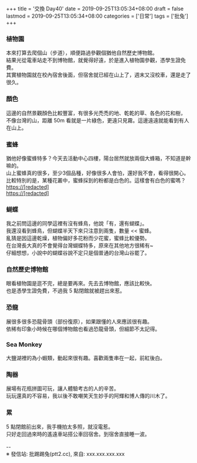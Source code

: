 +++
title = '交換 Day40'
date = 2019-09-25T13:05:34+08:00
draft = false
lastmod = 2019-09-25T13:05:34+08:00
categories = ['日常']
tags = ['批兔']
+++
### 植物園
本來打算去爬個山（步道），順便路過參觀個猶他自然歷史博物館。<br>
結果光從電車站走不到博物館，就覺得好遠，於是進入植物園參觀，憑學生證免費。<br>
其實植物園就在校內宿舍後面，但宿舍就已經在山上了，週末又沒校車，還是走了很久。<br>
### 顏色
這邊的自然景觀顏色比較豐富，有很多光禿禿的地、乾乾的草、各色的花和樹，<br>
不像台灣的山，距離 50m 看就是一片綠色，更遠只見霧。這邊遠遠就能看到有人在山上。<br>
### 蜜蜂
猶他好像蜜蜂特多？今天去活動中心四樓，陽台居然就放兩個大蜂箱，不知道是幹嘛的。<br>
山上蜜蜂真的很多，至少3個品種，好像很多人會怕，還好我不會，看得很開心。<br>
比較特別的是，某種花叢中，蜜蜂採到的粉都是白色的。這樣會有白色的蜜嗎？<br>
[https://[redacted]](https://[redacted])<br>
[https://[redacted]](https://[redacted])<br>
### 蝴蝶
我之前問這邊的同學這裡有沒有蜂鳥，他說「有，還有蝴蝶」。<br>
我還沒看到蜂鳥，但蝴蝶半天下來只注意到兩隻，數量 << 蜜蜂。<br>
亂猜是因這邊乾燥，植物偏好多花粉而少花蜜，蜜蜂比較優勢。<br>
在台灣長大真的不會覺得台灣蝴蝶特多，原來在其他地方很稀有~<br>
仔細想想，小說中的蝴蝶谷說不定只是個普通的台灣山谷罷了。<br>
### 自然歷史博物館
眼看植物園是逛不完，總是要再來。先去去博物館，應該比較快。<br>
也是憑學生證免費，不過我 5 點閉館就被趕出來惹。<br>
### 恐龍
展很多很多恐龍骨頭（部份復原），如果跟懂的人來應該很有趣。<br>
依稀有印象小時候在哪個博物館也看過恐龍骨頭，但細節不太記得。<br>
### Sea Monkey
大鹽湖裡的為小蝦類，動起來很有趣。喜歡兩隻串在一起，前紅後白。<br>
### 陶器
展場有花瓶拼圖可玩，讓人體驗考古的人的辛苦。<br>
玩玩還真的不容易，我以後不敢嘲笑天生妙手的阿輝和博人傳的川木了。<br>
### 累
5 點閉館前出來，我手機拍太多照，就沒電惹。<br>
只好走回過來時的遙遠車站搭公車回宿舍。到宿舍直接睡一波。<br>
<br>
--<br>
※ 發信站: 批踢踢兔(ptt2.cc), 來自: xxx.xxx.xxx.xxx<br>
